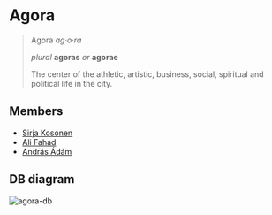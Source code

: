 
# Agora

> Agora *ag·o·ra*
>
> *plural* **agoras** *or* **agorae**
>
> The center of the athletic, artistic, business, social, spiritual and political life in the city.

## Members

- [Sirja Kosonen](https://github.com/sirjak)
- [Ali Fahad](https://github.com/Ali-k-fahad)
- [András Ádám](https://github.com/NeoAren)


## DB diagram

![agora-db](https://user-images.githubusercontent.com/24866990/143937460-f7ab0a13-fa50-4792-b053-af4687b2e59c.png)
